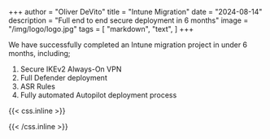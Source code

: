 +++
author = "Oliver DeVito"
title = "Intune Migration"
date = "2024-08-14"
description = "Full end to end secure deployment in 6 months"
image = "/img/logo/logo.jpg"
tags = [
    "markdown",
    "text",
]
+++

We have successfully completed an Intune migration project in under 6 months, including;

1. Secure IKEv2 Always-On VPN
2. Full Defender deployment
3. ASR Rules
4. Fully automated Autopilot deployment process


{{< css.inline >}}
<style>
.canon { background: white; width: 100%; height: auto; }
</style>
{{< /css.inline >}}
